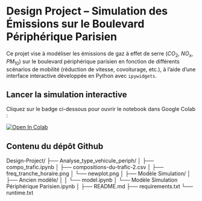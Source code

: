# Design Project – Simulation des Émissions sur le Boulevard Périphérique Parisien

Ce projet vise à modéliser les émissions de gaz à effet de serre ($CO_2$, $NO_x$, $PM_{10}$) sur le boulevard périphérique parisien en fonction de différents scénarios de mobilité (réduction de vitesse, covoiturage, etc.), à l’aide d’une interface interactive développée en Python avec `ipywidgets`.

## Lancer la simulation interactive

Cliquez sur le badge ci-dessous pour ouvrir le notebook dans Google Colab :

[![Open In Colab](https://colab.research.google.com/assets/colab-badge.svg)](https://colab.research.google.com/github/qgaillar/Design-Project/blob/main/Modele_Simulation/Modele_Simulation_Peripherique_Parisien.ipynb)

## Contenu du dépôt Github

Design-Project/
├── Analyse_type_vehicule_periph/
│   ├── compo_trafic.ipynb
│   ├── compositions-du-trafic-2.csv
│   ├── freq_tranche_horaire.png
│   └── newplot.png
│
├── Modèle Simulation/
│   ├── Ancien modèle/
│   │   └── model.ipynb
│   └── Modèle Simulation Périphérique Parisien.ipynb
│
├── README.md
├── requirements.txt
└── runtime.txt